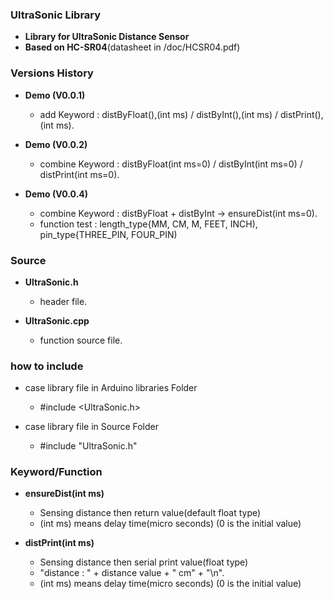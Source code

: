 ### UltraSonic Library
- **Library for UltraSonic Distance Sensor**
- **Based on HC-SR04**(datasheet in /doc/HCSR04.pdf)


### Versions History
- **Demo (V0.0.1)**
  - add Keyword : distByFloat(),(int ms) / distByInt(),(int ms) / distPrint(),(int ms).
  
- **Demo (V0.0.2)**
  - combine Keyword : distByFloat(int ms=0) / distByInt(int ms=0) / distPrint(int ms=0).
  
- **Demo (V0.0.4)**
  - combine Keyword : distByFloat + distByInt -> ensureDist(int ms=0).
  - function test : length_type{MM, CM, M, FEET, INCH), pin_type{THREE_PIN, FOUR_PIN)
  
  
### Source
- **UltraSonic.h**
  - header file.
  
- **UltraSonic.cpp**
  - function source file.


### how to include
- case library file in Arduino libraries Folder
  - #include <UltraSonic.h>
  
- case library file in Source Folder
  - #include "UltraSonic.h"


### Keyword/Function
- **ensureDist(int ms)**
  - Sensing distance then return value(default float type)
  - (int ms) means delay time(micro seconds) (0 is the initial value)
  
- **distPrint(int ms)**
  - Sensing distance then serial print value(float type)
  - "distance : " + distance value + " cm" + "\n".
  - (int ms) means delay time(micro seconds) (0 is the initial value)
